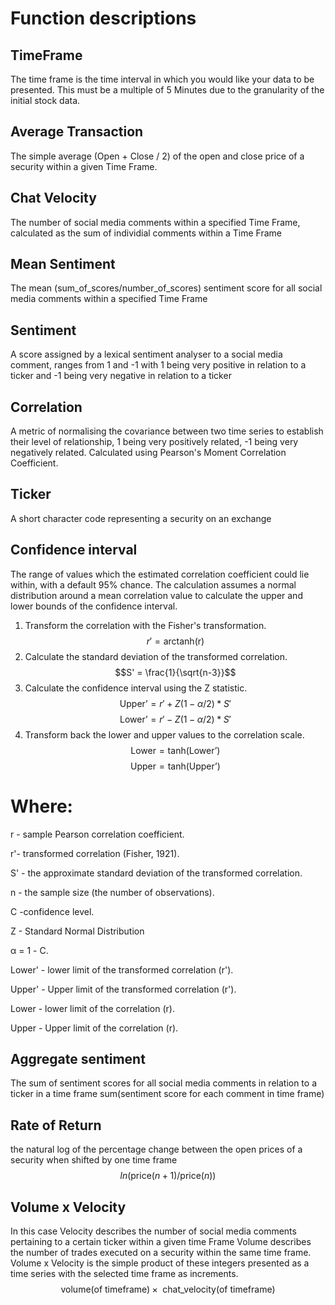 # Function descriptions

## TimeFrame
The time frame is the time interval in which you would like your data to be presented. This must be a multiple of 5 Minutes due to the granularity of the initial stock data.

## Average Transaction
The simple average (Open + Close / 2) of the open and close price of a security within a given Time Frame.

## Chat Velocity
The number of social media comments within a specified Time Frame, calculated as the sum of individial comments within a Time Frame

## Mean Sentiment
The mean (sum_of_scores/number_of_scores) sentiment score for all social media comments within a specified Time Frame

## Sentiment
A score assigned by a lexical sentiment analyser to a social media comment, ranges from 1 and -1 with 1 being very positive in relation to a ticker and -1 being very negative in relation to a ticker

## Correlation
A metric of normalising the covariance between two time series to establish their level of relationship, 1 being very positively related, -1 being very negatively related. Calculated using Pearson's Moment Correlation Coefficient.

## Ticker
A short character code representing a security on an exchange

## Confidence interval
The range of values which the estimated correlation coefficient could lie within, with a default 95% chance. The calculation assumes a normal distribution around a mean correlation value to calculate the upper and lower bounds of the confidence interval.

1. Transform the correlation with the Fisher's transformation.
    $$r' = \text{arctanh(r)}$$
2. Calculate the standard deviation of the transformed correlation.
    $$S' = \frac{1}{\sqrt{n-3}}$$
3. Calculate the confidence interval using the Z statistic.
    $$\text{Upper'} = r' + Z(1-\alpha/2) * S'$$
    $$\text{Lower'} = r' - Z(1-\alpha/2) * S'$$
4. Transform back the lower and upper values to the correlation scale.
    $$\text{Lower} = \text{tanh(Lower')}$$
    $$\text{Upper} =\text{tanh(Upper')}$$
# Where:
r - sample Pearson correlation coefficient.

r'- transformed correlation (Fisher, 1921).

S' - the approximate standard deviation of the transformed correlation.

n - the sample size (the number of observations).

C -confidence level.

Z - Standard Normal Distribution

α = 1 - C.

Lower' - lower limit of the transformed correlation (r').

Upper' - Upper limit of the transformed correlation (r').

Lower - lower limit of the correlation (r).

Upper - Upper limit of the correlation (r).

## Aggregate sentiment
The sum of sentiment scores for all social media comments in relation to a ticker in a time frame sum(sentiment score for each comment in time frame)

## Rate of Return
the natural log of the percentage change between the open prices of a security when shifted by one time frame $$ln(\text{price}(n+1)/\text{price}(n))$$


## Volume x Velocity

In this case Velocity describes the number of social media comments pertaining to a certain ticker within a given time Frame
Volume describes the number of trades executed on a security within the same time frame.
Volume x Velocity is the simple product of these integers presented as a time series with the selected time frame as increments. $$\text{volume(of timeframe)} \times \text{ chat\_velocity(of timeframe)}$$

